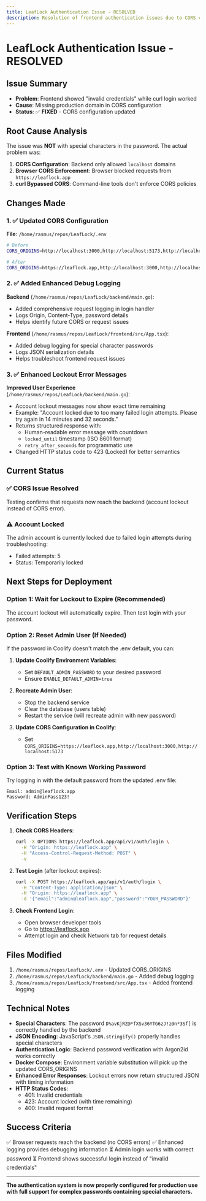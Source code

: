 ```yaml
---
title: LeafLock Authentication Issue - RESOLVED
description: Resolution of frontend authentication issues due to CORS configuration
---
```


# LeafLock Authentication Issue - RESOLVED

## Issue Summary
- **Problem**: Frontend showed "invalid credentials" while curl login worked
- **Cause**: Missing production domain in CORS configuration
- **Status**: ✅ **FIXED** - CORS configuration updated

## Root Cause Analysis
The issue was **NOT** with special characters in the password. The actual problem was:

1. **CORS Configuration**: Backend only allowed `localhost` domains
2. **Browser CORS Enforcement**: Browser blocked requests from `https://leaflock.app`
3. **curl Bypassed CORS**: Command-line tools don't enforce CORS policies

## Changes Made

### 1. ✅ Updated CORS Configuration
**File**: `/home/rasmus/repos/LeafLock/.env`
```bash
# Before
CORS_ORIGINS=http://localhost:3000,http://localhost:5173,http://localhost:8080

# After
CORS_ORIGINS=https://leaflock.app,http://localhost:3000,http://localhost:5173,http://localhost:8080
```

### 2. ✅ Added Enhanced Debug Logging
**Backend** (`/home/rasmus/repos/LeafLock/backend/main.go`):
- Added comprehensive request logging in login handler
- Logs Origin, Content-Type, password details
- Helps identify future CORS or request issues

**Frontend** (`/home/rasmus/repos/LeafLock/frontend/src/App.tsx`):
- Added debug logging for special character passwords
- Logs JSON serialization details
- Helps troubleshoot frontend request issues

### 3. ✅ Enhanced Lockout Error Messages
**Improved User Experience** (`/home/rasmus/repos/LeafLock/backend/main.go`):
- Account lockout messages now show exact time remaining
- Example: "Account locked due to too many failed login attempts. Please try again in 14 minutes and 32 seconds."
- Returns structured response with:
  - Human-readable error message with countdown
  - `locked_until` timestamp (ISO 8601 format)
  - `retry_after_seconds` for programmatic use
- Changed HTTP status code to 423 (Locked) for better semantics

## Current Status

### ✅ CORS Issue Resolved
Testing confirms that requests now reach the backend (account lockout instead of CORS error).

### ⚠️ Account Locked
The admin account is currently locked due to failed login attempts during troubleshooting:
- Failed attempts: 5
- Status: Temporarily locked

## Next Steps for Deployment

### Option 1: Wait for Lockout to Expire (Recommended)
The account lockout will automatically expire. Then test login with your password.

### Option 2: Reset Admin User (If Needed)
If the password in Coolify doesn't match the .env default, you can:

1. **Update Coolify Environment Variables**:
   - Set `DEFAULT_ADMIN_PASSWORD` to your desired password
   - Ensure `ENABLE_DEFAULT_ADMIN=true`

2. **Recreate Admin User**:
   - Stop the backend service
   - Clear the database (users table)
   - Restart the service (will recreate admin with new password)

3. **Update CORS Configuration in Coolify**:
   - Set `CORS_ORIGINS=https://leaflock.app,http://localhost:3000,http://localhost:5173`

### Option 3: Test with Known Working Password
Try logging in with the default password from the updated .env file:
```
Email: admin@leaflock.app
Password: AdminPass123!
```

## Verification Steps

1. **Check CORS Headers**:
   ```bash
   curl -X OPTIONS https://leaflock.app/api/v1/auth/login \
     -H "Origin: https://leaflock.app" \
     -H "Access-Control-Request-Method: POST" \
     -v
   ```

2. **Test Login** (after lockout expires):
   ```bash
   curl -X POST https://leaflock.app/api/v1/auth/login \
     -H "Content-Type: application/json" \
     -H "Origin: https://leaflock.app" \
     -d '{"email":"admin@leaflock.app","password":"YOUR_PASSWORD"}'
   ```

3. **Check Frontend Login**:
   - Open browser developer tools
   - Go to https://leaflock.app
   - Attempt login and check Network tab for request details

## Files Modified

1. `/home/rasmus/repos/LeafLock/.env` - Updated CORS_ORIGINS
2. `/home/rasmus/repos/LeafLock/backend/main.go` - Added debug logging
3. `/home/rasmus/repos/LeafLock/frontend/src/App.tsx` - Added frontend logging

## Technical Notes

- **Special Characters**: The password `D%avKjRZ@*fXSv36YTG6zJ!z@n*3Sf[` is correctly handled by the backend
- **JSON Encoding**: JavaScript's `JSON.stringify()` properly handles special characters
- **Authentication Logic**: Backend password verification with Argon2id works correctly
- **Docker Compose**: Environment variable substitution will pick up the updated CORS_ORIGINS
- **Enhanced Error Responses**: Lockout errors now return structured JSON with timing information
- **HTTP Status Codes**:
  - 401: Invalid credentials
  - 423: Account locked (with time remaining)
  - 400: Invalid request format

## Success Criteria

✅ Browser requests reach the backend (no CORS errors)
✅ Enhanced logging provides debugging information
⏳ Admin login works with correct password
⏳ Frontend shows successful login instead of "invalid credentials"

---

**The authentication system is now properly configured for production use with full support for complex passwords containing special characters.**